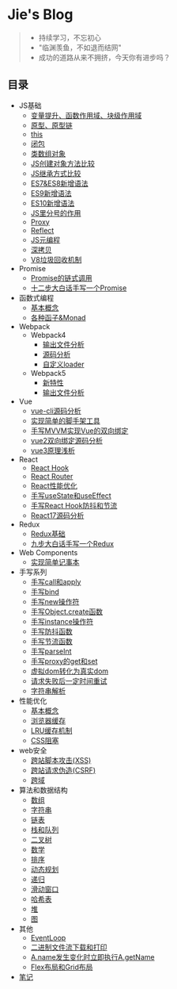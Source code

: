 # Jie's Blog
> * 持续学习，不忘初心
> * "临渊羡鱼，不如退而结网"
> * 成功的道路从来不拥挤，今天你有进步吗？

## 目录
* JS基础
  * [变量提升、函数作用域、块级作用域](./src/grammar/base.md)
  * [原型、原型链](./src/grammar/prototype.md)
  * [this](./src/grammar/this.md)
  * [闭包](./src/grammar/closuer.md)
  * [类数组对象](./src/grammar/arryObject.md)
  * [JS创建对象方法比较](./src/grammar/createObject.md)
  * [JS继承方式比较](./src/grammar/inherit.md)
  * [ES7&ES8新增语法](./src/grammar/es7es8.md)
  * [ES9新增语法](./src/grammar/es9.md)
  * [ES10新增语法](./src/grammar/es10.md)
  * [JS里分号的作用](./src/grammar/semicolon.md)
  * [Proxy](./src/grammar/proxy.md)
  * [Reflect](./src/grammar/reflect.md)
  * [JS元编程](./src/grammar/metaProgramming.md)
  * [深拷贝](./src/grammar/deepCopy.md)
  * [V8垃圾回收机制](./src/grammar/garbage.md)
* Promise
  * [Promise的链式调用](./src/promise/promise-call-chaining/promise.md)
  * [十二步大白话手写一个Promise](./src/promise/handwrite-./src/promise/promise.md)
* 函数式编程
    * [基本概念](./src/functional-programming/base.md)
    * [各种函子&Monad](./src/functional-programming/functor.md)
* Webpack
  * Webpack4
    * [输出文件分析](./src/webpack/webpack4/output-file-analysis.md)
    * [源码分析](./src/webpack/webpack4/webpack-code-analysis.md)
    * [自定义loader](./src/webpack/webpack4/custom-loader.md)
  * Webpack5
    * [新特性](./src/webpack/webpack5/new-features.md)
    * [输出文件分析](./src/webpack/webpack5/output-file-analysis.md)
* Vue
  * [vue-cli源码分析](./src/vue/my-vue-cli/vue-cli.md)
  * [实现简单的脚手架工具](./src/vue/simple-cli/simple-cli.md)
  * [手写MVVM实现Vue的双向绑定](./src/vue/vue2-code/mvvm-hand-writing.md)
  * [vue2双向绑定源码分析](./src/vue/vue2-code/vue2-code-analysis.md)
  * [vue3原理浅析](./src/vue/vue3-code/vue3-code-analysis.md)
* React
  * [React Hook](./src/react/react-hook/note.md)
  * [React Router](./src/react/react-router/note.md)
  * [React性能优化](./src/react/react-performance/performance.md)
  * [手写useState和useEffect](./src/react/handwriting.md)
  * [手写React Hook防抖和节流](./src/react/debounce.md)
  * [React17源码分析](./src/react/react-code/note.md)
* Redux
  * [Redux基础](./src/redux/note.md)
  * [九步大白话手写一个Redux](./src/redux/redux.md)
* Web Components
  * [实现简单记事本](./src/web-components/web-components.md)
* 手写系列
  * [手写call和apply](./src/handwriting/call.md)
  * [手写bind](./src/handwriting/bind.md)
  * [手写new操作符](./src/handwriting/new.md)
  * [手写Object.create函数](./src/handwriting/create.md)
  * [手写instance操作符](./src/handwriting/instance.md)
  * [手写防抖函数](./src/handwriting/debounce.md)
  * [手写节流函数](./src/handwriting/throttle.md)
  * [手写parseInt](./src/handwriting/parseInt.md)
  * [手写proxy的get和set](./src/handwriting/proxy.md)
  * [虚拟dom转化为真实dom](./src/handwriting/render.js)
  * [请求失败后一定时间重试](./src/handwriting/request.js)
  * [字符串解析](./src/handwriting/analysis-str.js)
* 性能优化
  * [基本概念](./src/performance-optimization/base.md)
  * [浏览器缓存](./src/performance-optimization/browserCache.md)
  * [LRU缓存机制](./src/performance-optimization/LRU.md)
  * [CSS阻塞](./src/performance-optimization/css-block.md)
* web安全
  * [跨站脚本攻击(XSS)](./src/security/xss.md)
  * [跨站请求伪造(CSRF)](./src/security/csrf.md)
  * [跨域](./src/security/cross-domain.md)
* 算法和数据结构
  * [数组](./src/algorithm/array/README.md)
  * [字符串](./src/algorithm/string/README.md)
  * [链表](./src/algorithm/linked-list/README.md)
  * [栈和队列](./src/algorithm/stack/README.md)
  * [二叉树](./src/algorithm/tree/README.md)
  * [数学](./src/algorithm/math/README.md)
  * [排序](./src/algorithm/sort/README.md)
  * [动态规划](./src/algorithm/dynamic-programming/README.md)
  * [递归](./src/algorithm/recursive/README.md)
  * [滑动窗口](./src/algorithm/slideWindow/README.md)
  * [哈希表](./src/algorithm/hash/README.md)
  * [堆](./src/algorithm/heap/README.md)
  * [图](./src/algorithm/matrix/README.md)
* 其他
  * [EventLoop](./src/other/eventloop.md)
  * [二进制文件流下载和打印](./src/other/export&download.md)
  * [A.name发⽣变化时⽴即执⾏A.getName](./src/other/getName.md)
  * [Flex布局和Grid布局](./src/other/flex&grid.md)
* [笔记](./src/note/note.md)
